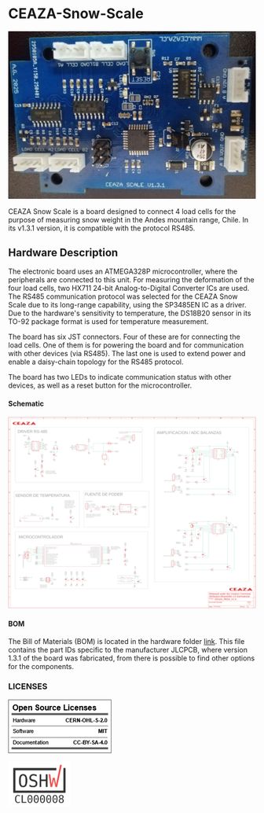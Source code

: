 # CEAZA-Snow-Scale
![Board Front](03.Photos/CEAZA_SNOWSCALE_V1.3_FRONT.jpeg)  

CEAZA Snow Scale is a board designed to connect 4 load cells for the purpose of measuring snow weight in the Andes mountain range, Chile. In its v1.3.1 version, it is compatible with the protocol RS485. 


## Hardware Description

The electronic board uses an ATMEGA328P microcontroller, where the peripherals are connected to this unit. For measuring the deformation of the four load cells, two HX711 24-bit Analog-to-Digital Converter ICs are used. The RS485 communication protocol was selected for the CEAZA Snow Scale due to its long-range capability, using the SP3485EN IC as a driver. Due to the hardware's sensitivity to temperature, the DS18B20 sensor in its TO-92 package format is used for temperature measurement. 

The board has six JST connectors. Four of these are for connecting the load cells. One of them is for powering the board and for communication with other devices (via RS485). The last one is used to extend power and enable a daisy-chain topology for the RS485 protocol.

The board has two LEDs to indicate communication status with other devices, as well as a reset button for the microcontroller.

#### Schematic

![Schematic](01.Hardware/01.CAD_files/schematic_scale.png)  

#### BOM

The Bill of Materials (BOM) is located in the hardware folder [link](01.Hardware/02.BOM/BOM_CEAZA_SNOW_SCALE_V1.3.xls). This file contains the part IDs specific to the manufacturer JLCPCB, where version 1.3.1 of the board was fabricated, from there is possible to find other options for the components.

### LICENSES
 ![Licenses_open](04.Licenses/oshw_OpenSourceLicenses.jpg)

 <img src="04.Licenses/certification-mark-CL000008.jpg" width="25%"> 
